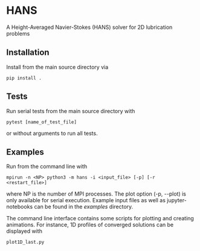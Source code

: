 # HANS
A Height-Averaged Navier-Stokes (HANS) solver for 2D lubrication problems

## Installation
Install from the main source directory via
```
pip install .
```

## Tests
Run serial tests from the main source directory with
```
pytest [name_of_test_file]
```
or without arguments to run all tests.

## Examples
Run from the command line with
```
mpirun -n <NP> python3 -m hans -i <input_file> [-p] [-r <restart_file>]
```
where NP is the number of MPI processes. The plot option (-p, --plot) is only available for serial execution.
Example input files as well as jupyter-notebooks can be found in the *examples* directory.

The command line interface contains some scripts for plotting and creating animations.
For instance, 1D profiles of converged solutions can be displayed with
```
plot1D_last.py
```
